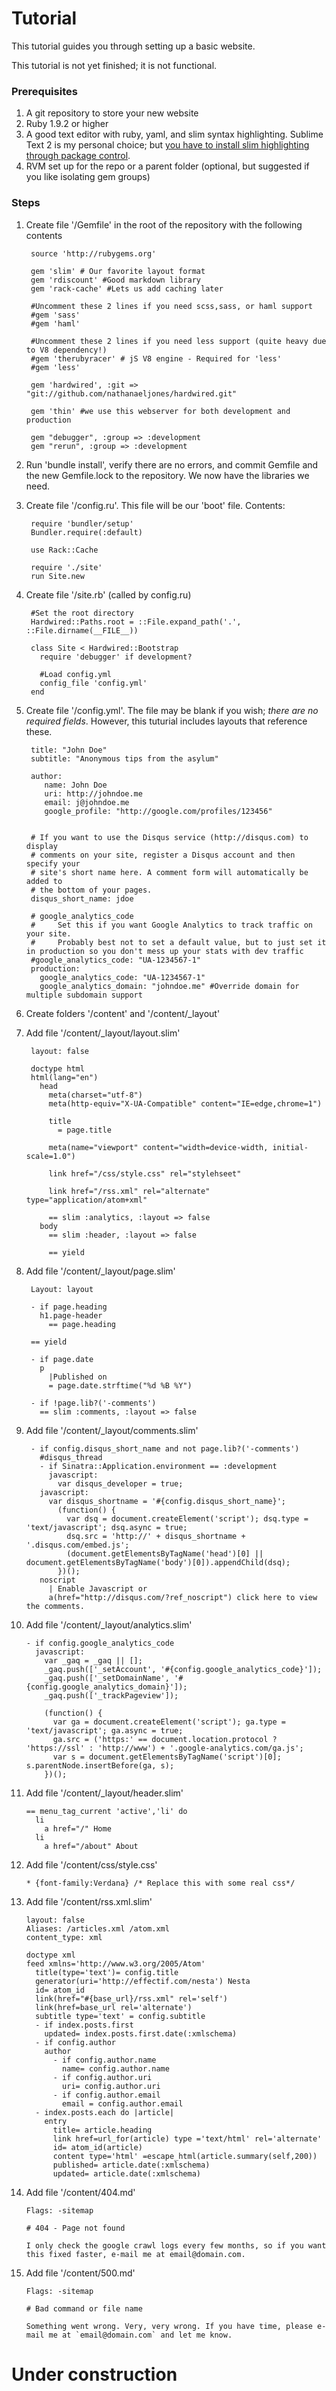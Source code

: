 # Tutorial 

This tutorial guides you through setting up a basic website. 

This tutorial is not yet finished; it is not functional.

### Prerequisites

1. A git repository to store your new website
2. Ruby 1.9.2 or higher
3. A good text editor with ruby, yaml, and slim syntax highlighting. Sublime Text 2 is my personal choice; but [you have to install slim highlighting through package control](https://github.com/fredwu/ruby-slim-tmbundle).
4. RVM set up for the repo or a parent folder (optional, but suggested if you like isolating gem groups)


### Steps

1. Create file '/Gemfile' in the root of the repository with the following contents

        source 'http://rubygems.org'

        gem 'slim' # Our favorite layout format
        gem 'rdiscount' #Good markdown library
        gem 'rack-cache' #Lets us add caching later

        #Uncomment these 2 lines if you need scss,sass, or haml support
        #gem 'sass'
        #gem 'haml'

        #Uncomment these 2 lines if you need less support (quite heavy due to V8 dependency!)
        #gem 'therubyracer' # jS V8 engine - Required for 'less'
        #gem 'less'

        gem 'hardwired', :git => "git://github.com/nathanaeljones/hardwired.git"

        gem 'thin' #we use this webserver for both development and production

        gem "debugger", :group => :development
        gem "rerun", :group => :development


2. Run 'bundle install', verify there are no errors, and commit Gemfile and the new Gemfile.lock to the repository. We now have the libraries we need.

3. Create file '/config.ru'. This file will be our 'boot' file. Contents:

        require 'bundler/setup'
        Bundler.require(:default)

        use Rack::Cache

        require './site'
        run Site.new

4. Create file '/site.rb' (called by config.ru)

        #Set the root directory
        Hardwired::Paths.root = ::File.expand_path('.', ::File.dirname(__FILE__))

        class Site < Hardwired::Bootstrap
          require 'debugger' if development?

          #Load config.yml
          config_file 'config.yml'
        end


5. Create file '/config.yml'. The file may be blank if you wish; *there are no required fields*. However, this tuturial includes layouts that reference these.

        title: "John Doe"
        subtitle: "Anonymous tips from the asylum"

        author:
           name: John Doe
           uri: http://johndoe.me
           email: j@johndoe.me
           google_profile: "http://google.com/profiles/123456"


        # If you want to use the Disqus service (http://disqus.com) to display
        # comments on your site, register a Disqus account and then specify your
        # site's short name here. A comment form will automatically be added to
        # the bottom of your pages.
        disqus_short_name: jdoe

        # google_analytics_code
        #     Set this if you want Google Analytics to track traffic on your site.
        #     Probably best not to set a default value, but to just set it in production so you don't mess up your stats with dev traffic
        #google_analytics_code: "UA-1234567-1"
        production: 
          google_analytics_code: "UA-1234567-1"
          google_analytics_domain: "johndoe.me" #Override domain for multiple subdomain support

6. Create folders '/content' and '/content/_layout'

7. Add file '/content/_layout/layout.slim'

        layout: false

        doctype html
        html(lang="en")
          head
            meta(charset="utf-8")
            meta(http-equiv="X-UA-Compatible" content="IE=edge,chrome=1")
            
            title
              = page.title

            meta(name="viewport" content="width=device-width, initial-scale=1.0")

            link href="/css/style.css" rel="stylehseet"

            link href="/rss.xml" rel="alternate" type="application/atom+xml"

            == slim :analytics, :layout => false
          body
            == slim :header, :layout => false
            
            == yield


8. Add file '/content/_layout/page.slim'

        Layout: layout

        - if page.heading
          h1.page-header
            == page.heading
          
        == yield

        - if page.date
          p 
            |Published on 
            = page.date.strftime("%d %B %Y")

        - if !page.lib?('-comments')
          == slim :comments, :layout => false


9. Add file '/content/_layout/comments.slim'

        - if config.disqus_short_name and not page.lib?('-comments')
          #disqus_thread
          - if Sinatra::Application.environment == :development
            javascript:
              var disqus_developer = true;
          javascript:
            var disqus_shortname = '#{config.disqus_short_name}';
              (function() {
                var dsq = document.createElement('script'); dsq.type = 'text/javascript'; dsq.async = true;
                dsq.src = 'http://' + disqus_shortname + '.disqus.com/embed.js';
                (document.getElementsByTagName('head')[0] || document.getElementsByTagName('body')[0]).appendChild(dsq);
              })();
          noscript
            | Enable Javascript or
            a(href="http://disqus.com/?ref_noscript") click here to view the comments.

10. Add file '/content/_layout/analytics.slim'

        - if config.google_analytics_code
          javascript:
            var _gaq = _gaq || [];
            _gaq.push(['_setAccount', '#{config.google_analytics_code}']);
            _gaq.push(['_setDomainName', '#{config.google_analytics_domain}']);
            _gaq.push(['_trackPageview']);

            (function() {
              var ga = document.createElement('script'); ga.type = 'text/javascript'; ga.async = true;
              ga.src = ('https:' == document.location.protocol ? 'https://ssl' : 'http://www') + '.google-analytics.com/ga.js';
              var s = document.getElementsByTagName('script')[0]; s.parentNode.insertBefore(ga, s);
            })();

11. Add file '/content/_layout/header.slim'

        == menu_tag_current 'active','li' do
          li
            a href="/" Home
          li
            a href="/about" About

12. Add file '/content/css/style.css'

        * {font-family:Verdana} /* Replace this with some real css*/

13. Add file '/content/rss.xml.slim'

        layout: false
        Aliases: /articles.xml /atom.xml
        content_type: xml

        doctype xml
        feed xmlns='http://www.w3.org/2005/Atom'
          title(type='text')= config.title
          generator(uri='http://effectif.com/nesta') Nesta
          id= atom_id
          link(href="#{base_url}/rss.xml" rel='self')
          link(href=base_url rel='alternate')
          subtitle type='text' = config.subtitle
          - if index.posts.first
            updated= index.posts.first.date(:xmlschema)
          - if config.author
            author
              - if config.author.name
                name= config.author.name
              - if config.author.uri
                uri= config.author.uri
              - if config.author.email
                email = config.author.email
          - index.posts.each do |article|
            entry
              title= article.heading
              link href=url_for(article) type ='text/html' rel='alternate'
              id= atom_id(article)
              content type='html' =escape_html(article.summary(self,200))
              published= article.date(:xmlschema)
              updated= article.date(:xmlschema)




13. Add file '/content/404.md'

        Flags: -sitemap

        # 404 - Page not found

        I only check the google crawl logs every few months, so if you want this fixed faster, e-mail me at email@domain.com.

14. Add file '/content/500.md'

        Flags: -sitemap

        # Bad command or file name

        Something went wrong. Very, very wrong. If you have time, please e-mail me at `email@domain.com` and let me know.


# Under construction


